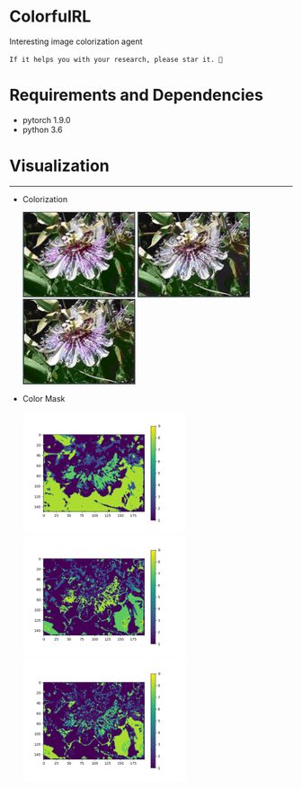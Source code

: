 # ColorfulRL
Interesting image colorization agent


`If it helps you with your research, please star it. 🎈`

# Requirements and Dependencies
- pytorch 1.9.0
- python 3.6

# Visualization
----------
* Colorization

  <img src="res_img/img1.png" width="200px"/> 
  <img src="res_img/img2.png" width="200px"/> 
  <img src="res_img/img3.png" width="200px"/> 
  
* Color Mask

  <img src="res_img/m1.png" width="290px"/> 
  <img src="res_img/m2.png" width="290px"/>
  <img src="res_img/m3.png" width="290px"/>
